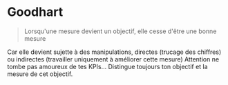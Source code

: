 # Goodhart

> Lorsqu'une mesure devient un objectif, elle cesse d'être une bonne mesure

Car elle devient sujette à des manipulations, directes (trucage des chiffres) ou indirectes (travailler uniquement à améliorer cette mesure)
Attention ne tombe pas amoureux de tes KPIs... Distingue toujours ton objectif et la mesure de cet objectif.
